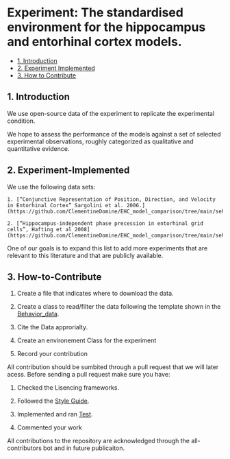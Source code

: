 # Experiment: The  standardised environment for the hippocampus and entorhinal cortex models. 


* [1. Introduction](#1-Introduction)
* [2. Experiment Implemented](#2-Experiment-Implemented)
* [3. How to Contribute](#3-How-to-Contribute)

## 1. Introduction

We use open-source data of the experiment to replicate the experimental condition.

 We hope to assess the performance of the models against a set of selected experimental observations, roughly categorized as qualitative and quantitative evidence.

## 2. Experiment-Implemented

We use the following data sets:


    1. [”Conjunctive Representation of Position, Direction, and Velocity in Entorhinal Cortex” Sargolini et al. 2006.](https://github.com/ClementineDomine/EHC_model_comparison/tree/main/sehec/envs/experiments/Sargolini2006)
 
    2. [”Hippocampus-independent phase precession in entorhinal grid cells”, Hafting et al 2008] (https://github.com/ClementineDomine/EHC_model_comparison/tree/main/sehec/envs/experiments/Hafting2008)
   
One of our goals is to expand this list to add more experiments that are relevant to this literature and that are publicly available.

## 3. How-to-Contribute

1. Create a file that indicates where to download the data.

2. Create a class to read/filter the data following the template shown in the [Behavior_data](https://github.com/ClementineDomine/EHC_model_comparison/tree/main/Documents).

3. Cite the Data approrialty.

4. Create an environement Class for the experiment

5. Record your contribution


All contribution should be sumbited through a pull request that we will later acess. 
Before sending a pull request make sure you have:
1. Checked the Lisencing frameworks. 

2. Followed the [Style Guide](https://github.com/ClementineDomine/EHC_model_comparison/tree/main/Documents).

3. Implemented and ran [Test](https://github.com/ClementineDomine/EHC_model_comparison/tree/main/sehec/test).

4. Commented your work 

All contributions to the repository are acknowledged through the all-contributors bot and in future publicaiton.



